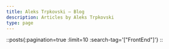 ```yaml
---
title: Aleks Trpkovski — Blog
description: Articles by Aleks Trpkovski
type: page
---
```


::posts{:pagination=true :limit=10 :search-tag='["FrontEnd"]'}
::
